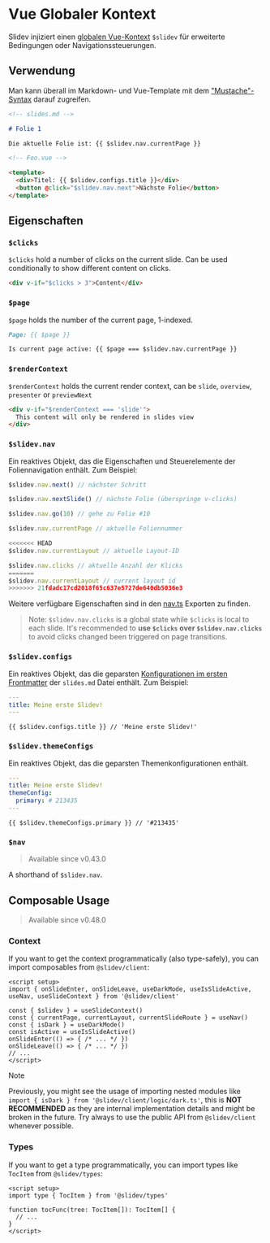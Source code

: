 # Vue Globaler Kontext

Slidev injiziert einen [globalen Vue-Kontext](https://v3.vuejs.org/api/application-config.html#globalproperties) `$slidev` für erweiterte Bedingungen oder Navigationssteuerungen.
## Verwendung

Man kann überall im Markdown- und Vue-Template mit dem ["Mustache"-Syntax](https://v3.vuejs.org/guide/template-syntax.html#interpolations) darauf zugreifen.


```md
<!-- slides.md -->

# Folie 1

Die aktuelle Folie ist: {{ $slidev.nav.currentPage }}
```

```html
<!-- Foo.vue -->

<template>
  <div>Titel: {{ $slidev.configs.title }}</div>
  <button @click="$slidev.nav.next">Nächste Folie</button>
</template>
```

## Eigenschaften

### `$clicks`

`$clicks` hold a number of clicks on the current slide. Can be used conditionally to show different content on clicks.

```html
<div v-if="$clicks > 3">Content</div>
```

### `$page`

`$page` holds the number of the current page, 1-indexed.

```md
Page: {{ $page }}

Is current page active: {{ $page === $slidev.nav.currentPage }}
```

### `$renderContext`

`$renderContext` holds the current render context, can be `slide`, `overview`, `presenter` or `previewNext`

```md
<div v-if="$renderContext === 'slide'">
  This content will only be rendered in slides view
</div>
```

### `$slidev.nav`

Ein reaktives Objekt, das die Eigenschaften und Steuerelemente der Foliennavigation enthält. Zum Beispiel:


```js
$slidev.nav.next() // nächster Schritt

$slidev.nav.nextSlide() // nächste Folie (überspringe v-clicks)

$slidev.nav.go(10) // gehe zu Folie #10
```

```js
$slidev.nav.currentPage // aktuelle Foliennummer

<<<<<<< HEAD
$slidev.nav.currentLayout // aktuelle Layout-ID

$slidev.nav.clicks // aktuelle Anzahl der Klicks
=======
$slidev.nav.currentLayout // current layout id
>>>>>>> 21fdadc17cd2018f65c637e5727de640db5036e3
```

Weitere verfügbare Eigenschaften sind in den [nav.ts](https://github.com/slidevjs/slidev/blob/main/packages/client/logic/nav.ts) Exporten zu finden.


> Note: `$slidev.nav.clicks` is a global state while `$clicks` is local to each slide. It's recommended to **use `$clicks` over `$slidev.nav.clicks`** to avoid clicks changed been triggered on page transitions.

### `$slidev.configs`

Ein reaktives Objekt, das die geparsten [Konfigurationen im ersten Frontmatter](/custom/#frontmatter-configures) der `slides.md` Datei enthält. Zum Beispiel:


```yaml
---
title: Meine erste Slidev!
---
```

```
{{ $slidev.configs.title }} // 'Meine erste Slidev!'
```

### `$slidev.themeConfigs`

Ein reaktives Objekt, das die geparsten Themenkonfigurationen enthält.

```yaml
---
title: Meine erste Slidev!
themeConfig:
  primary: # 213435
---
```

```
{{ $slidev.themeConfigs.primary }} // '#213435'
```

### `$nav`

> Available since v0.43.0

A shorthand of `$slidev.nav`.

## Composable Usage

> Available since v0.48.0

### Context

If you want to get the context programmatically (also type-safely), you can import composables from `@slidev/client`:

```vue
<script setup>
import { onSlideEnter, onSlideLeave, useDarkMode, useIsSlideActive, useNav, useSlideContext } from '@slidev/client'

const { $slidev } = useSlideContext()
const { currentPage, currentLayout, currentSlideRoute } = useNav()
const { isDark } = useDarkMode()
const isActive = useIsSlideActive()
onSlideEnter(() => { /* ... */ })
onSlideLeave(() => { /* ... */ })
// ...
</script>
```

> [!NOTE]
> Previously, you might see the usage of importing nested modules like `import { isDark } from '@slidev/client/logic/dark.ts'`, this is **NOT RECOMMENDED** as they are internal implementation details and might be broken in the future. Try always to use the public API from `@slidev/client` whenever possible.

### Types

If you want to get a type programmatically, you can import types like `TocItem` from `@slidev/types`:

```vue
<script setup>
import type { TocItem } from '@slidev/types'

function tocFunc(tree: TocItem[]): TocItem[] {
  // ...
}
</script>
```
